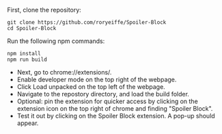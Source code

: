 First, clone the repository:
```
git clone https://github.com/roryeiffe/Spoiler-Block
cd Spoiler-Block
```
Run the following npm commands:
```
npm install
npm run build
```
- Next, go to chrome://extensions/. 
- Enable developer mode on the top right of the webpage. 
- Click Load unpacked on the top left of the webpage.
- Navigate to the repostory directory, and load the build folder. 
- Optional: pin the extension for quicker access by clicking on the extension icon on the top right of chrome and finding "Spoiler Block". 
- Test it out by clicking on the Spoiler Block extension. A pop-up should appear.